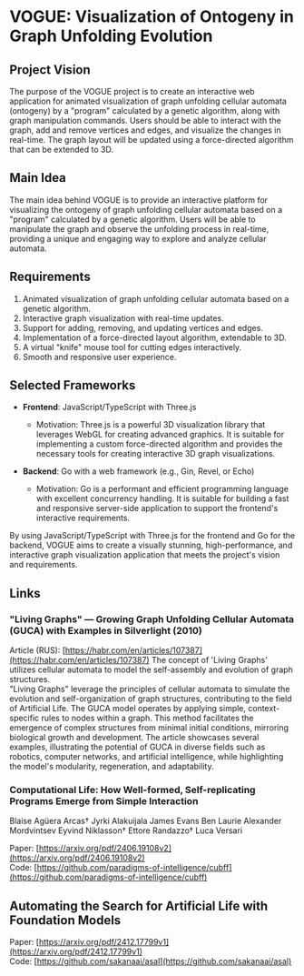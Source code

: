 # VOGUE: Visualization of Ontogeny in Graph Unfolding Evolution  
  
## Project Vision  
  
The purpose of the VOGUE project is to create an interactive web application for animated visualization of graph unfolding cellular automata (ontogeny) by a "program" calculated by a genetic algorithm, along with graph manipulation commands. Users should be able to interact with the graph, add and remove vertices and edges, and visualize the changes in real-time. The graph layout will be updated using a force-directed algorithm that can be extended to 3D.  
  
## Main Idea  
  
The main idea behind VOGUE is to provide an interactive platform for visualizing the ontogeny of graph unfolding cellular automata based on a "program" calculated by a genetic algorithm. Users will be able to manipulate the graph and observe the unfolding process in real-time, providing a unique and engaging way to explore and analyze cellular automata.  
  
## Requirements  
  
1. Animated visualization of graph unfolding cellular automata based on a genetic algorithm.  
2. Interactive graph visualization with real-time updates.  
3. Support for adding, removing, and updating vertices and edges.  
4. Implementation of a force-directed layout algorithm, extendable to 3D.  
5. A virtual "knife" mouse tool for cutting edges interactively.  
6. Smooth and responsive user experience.  
  
## Selected Frameworks  
  
- **Frontend**: JavaScript/TypeScript with Three.js  
  - Motivation: Three.js is a powerful 3D visualization library that leverages WebGL for creating advanced graphics. It is suitable for implementing a custom force-directed algorithm and provides the necessary tools for creating interactive 3D graph visualizations.  
  
- **Backend**: Go with a web framework (e.g., Gin, Revel, or Echo)  
  - Motivation: Go is a performant and efficient programming language with excellent concurrency handling. It is suitable for building a fast and responsive server-side application to support the frontend's interactive requirements.  
  
By using JavaScript/TypeScript with Three.js for the frontend and Go for the backend, VOGUE aims to create a visually stunning, high-performance, and interactive graph visualization application that meets the project's vision and requirements.  


## Links

###  "Living Graphs" — Growing Graph Unfolding Cellular Automata (GUCA) with Examples in Silverlight (2010)
Article (RUS): [https://habr.com/en/articles/107387](https://habr.com/en/articles/107387)
The concept of 'Living Graphs' utilizes cellular automata to model the self-assembly and evolution of graph structures.  
"Living Graphs" leverage the principles of cellular automata to simulate the evolution and self-organization of graph structures, contributing to the field of Artificial Life. The GUCA model operates by applying simple, context-specific rules to nodes within a graph. This method facilitates the emergence of complex structures from minimal initial conditions, mirroring biological growth and development. The article showcases several examples, illustrating the potential of GUCA in diverse fields such as robotics, computer networks, and artificial intelligence, while highlighting the model's modularity, regeneration, and adaptability.


###  Computational Life: How Well-formed, Self-replicating Programs Emerge from Simple Interaction  
Blaise Agüera Arcas† Jyrki Alakuijala James Evans Ben Laurie Alexander Mordvintsev Eyvind Niklasson† Ettore Randazzo† Luca Versari  

Paper: [https://arxiv.org/pdf/2406.19108v2](https://arxiv.org/pdf/2406.19108v2)  
Code: [https://github.com/paradigms-of-intelligence/cubff](https://github.com/paradigms-of-intelligence/cubff)  

## Automating the Search for Artificial Life with Foundation Models  

Paper: [https://arxiv.org/pdf/2412.17799v1](https://arxiv.org/pdf/2412.17799v1)  
Code: [https://github.com/sakanaai/asal](https://github.com/sakanaai/asal)  

